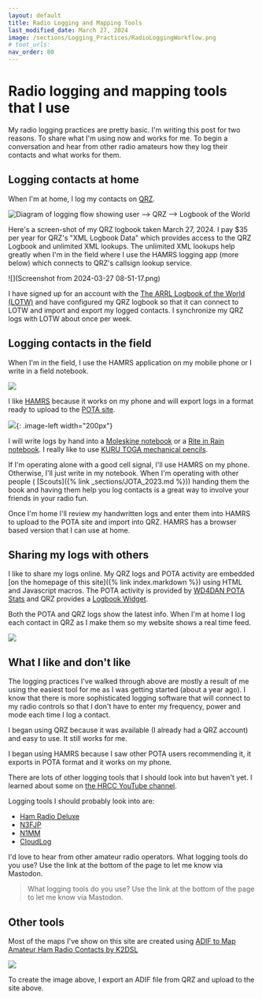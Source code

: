 ```yaml
---
layout: default
title: Radio Logging and Mapping Tools
last_modified_date: March 27, 2024
image: /sections/Logging_Practices/RadioLoggingWorkflow.png
# toot_urls: 
nav_order: 80
---
```


# Radio logging and mapping tools that I use

My radio logging practices are pretty basic. I'm writing this post for two reasons. To share what I'm using now and works for me. To begin a conversation and hear from other radio amateurs how they log their contacts and what works for them.

## Logging contacts at home

When I'm at home, I log my contacts on [QRZ](https://www.qrz.com/).

![Diagram of logging flow showing user --> QRZ --> Logbook of the World](RadioLoggingWorkflow.png)

Here's a screen-shot of my QRZ logbook taken March 27, 2024. I pay $35 per year for QRZ's "XML Logbook Data" which provides access to the QRZ Logbook and unlimited XML lookups. The unlimited XML lookups help greatly when I'm in the field where I use the HAMRS logging
app (more below) which connects to QRZ's callsign lookup service.

![](Screenshot from 2024-03-27 08-51-17.png)

I have signed up for an account with the [The ARRL Logbook of the World (LOTW)](https://lotw.arrl.org/lotwuser/default) 
and have configured my QRZ logbook so that it can connect to LOTW and import and export my logged contacts. I
synchronize my QRZ logs with LOTW about once per week.

## Logging contacts in the field

When I'm in the field, I use the HAMRS application on my mobile phone or I write in a field notebook.

![](FieldRadioLoggingWorkflow.png)

I like [HAMRS](https://hamrs.app/) because it works on my phone and will export logs in a format ready to upload
to the [POTA site](https://pota.app/).

![](FieldNoteBookRadioLogging.png){: .image-left width="200px"}

I will write logs by hand into a [Moleskine notebook](https://www.moleskine.com/en-us/shop/notebooks/) or a
[Rite in Rain notebook](https://www.riteintherain.com/no-169-top-spiral). 
I really like to use [KURU TOGA mechanical pencils](https://uniballco.com/products/kuru-toga-mechanical-pencils).

If I'm operating alone with a good cell signal, I'll use HAMRS on my phone. Otherwise, I'll just write in my notebook.
When I'm operating with other people ( 
[Scouts]({% link _sections/JOTA_2023.md %})) handing them the book
and having them help you log contacts is a great way to involve your friends in your radio fun.

Once I'm home I'll review my handwritten logs and enter them into HAMRS to upload to the POTA site and import
into QRZ. HAMRS has a browser based version that I can use at home.

## Sharing my logs with others

I like to share my logs online. My QRZ logs and POTA activity are embedded 
[on the homepage of this site]({% link index.markdown %}) using HTML and Javascript macros. The POTA
activity is provided by [WD4DAN POTA Stats](https://pota-stats.wd4dan.net/) and QRZ provides a 
[Logbook Widget](https://www.qrz.com/docs/logbook30/logbook-widget).

Both the POTA and QRZ logs show the latest info. When I'm at home I log each contact in QRZ as I make them
so my website shows a real time feed.

![](SharingLogsOnline.png)

## What I like and don't like

The logging practices I've walked through above are mostly a result of me using the easiest tool for me
as I was getting started (about a year ago). I know that there is more sophisticated logging software
that will connect to my radio controls so that I don't have to enter my frequency, power and mode
each time I log a contact.

I began using QRZ because it was available (I already had a QRZ account) and easy to use. It still works for
me.

I began using HAMRS because I saw other POTA users recommending it, it exports in POTA format and it works
on my phone.

There are lots of other logging tools that I should look into but haven't yet. I learned about some
on [the HRCC YouTube channel](https://www.youtube.com/live/3GCYvf-Dqto?si=vHRVcbXaiz5TRpwP).

Logging tools I should probably look into are:

 - [Ham Radio Deluxe](https://www.hamradiodeluxe.com/)
 - [N3FJP](https://www.n3fjp.com/)
 - [N1MM](https://n1mmwp.hamdocs.com/)
 - [CloudLog](https://www.magicbug.co.uk/cloudlog/)

I'd love to hear from other amateur radio operators. What logging tools do you use? Use the link at the bottom of the page
to let me know via Mastodon.

> What logging tools do you use? Use the link at the bottom of the page
to let me know via Mastodon.


## Other tools

Most of the maps I've show on this site are created using 
[ADIF to Map Amateur Ham Radio Contacts by K2DSL](https://www.levinecentral.com/adif2map/)

![](/sections/ScoutCamp_2023/hv_2023_qso_map.png)

To create the image above, I export an ADIF file from QRZ and upload to the site above.

